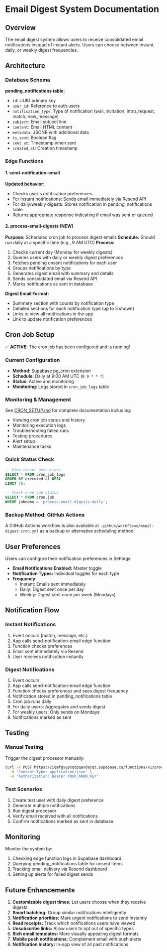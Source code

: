 # Email Digest System Documentation

## Overview
The email digest system allows users to receive consolidated email notifications instead of instant alerts. Users can choose between instant, daily, or weekly digest frequencies.

## Architecture

### Database Schema
**pending_notifications table:**
- `id`: UUID primary key
- `user_id`: Reference to auth.users
- `notification_type`: Type of notification (wali_invitation, intro_request, match, new_message)
- `subject`: Email subject line
- `content`: Email HTML content
- `metadata`: JSONB with additional data
- `is_sent`: Boolean flag
- `sent_at`: Timestamp when sent
- `created_at`: Creation timestamp

### Edge Functions

#### 1. send-notification-email
**Updated behavior:**
- Checks user's notification preferences
- For instant notifications: Sends email immediately via Resend API
- For daily/weekly digests: Stores notification in pending_notifications table
- Returns appropriate response indicating if email was sent or queued

#### 2. process-email-digests (NEW)
**Purpose:** Scheduled cron job to process digest emails
**Schedule:** Should run daily at a specific time (e.g., 9 AM UTC)
**Process:**
1. Checks current day (Monday for weekly digests)
2. Queries users with daily or weekly digest preferences
3. Fetches pending unsent notifications for each user
4. Groups notifications by type
5. Generates digest email with summary and details
6. Sends consolidated email via Resend API
7. Marks notifications as sent in database

**Digest Email Format:**
- Summary section with counts by notification type
- Detailed sections for each notification type (up to 5 shown)
- Links to view all notifications in the app
- Link to update notification preferences

## Cron Job Setup

✅ **ACTIVE**: The cron job has been configured and is running!

### Current Configuration
- **Method**: Supabase pg_cron extension
- **Schedule**: Daily at 9:00 AM UTC (`0 9 * * *`)
- **Status**: Active and monitoring
- **Monitoring**: Logs stored in `cron_job_logs` table

### Monitoring & Management
See [CRON_SETUP.md](./CRON_SETUP.md) for complete documentation including:
- Viewing cron job status and history
- Monitoring execution logs
- Troubleshooting failed runs
- Testing procedures
- Alert setup
- Maintenance tasks

### Quick Status Check
```sql
-- View recent executions
SELECT * FROM cron_job_logs 
ORDER BY executed_at DESC 
LIMIT 10;

-- Check cron job status
SELECT * FROM cron.job 
WHERE jobname = 'process-email-digests-daily';
```

### Backup Method: GitHub Actions
A GitHub Actions workflow is also available at `.github/workflows/email-digest-cron.yml` as a backup or alternative scheduling method.


## User Preferences

Users can configure their notification preferences in Settings:
- **Email Notifications Enabled:** Master toggle
- **Notification Types:** Individual toggles for each type
- **Frequency:** 
  - Instant: Emails sent immediately
  - Daily: Digest sent once per day
  - Weekly: Digest sent once per week (Mondays)

## Notification Flow

### Instant Notifications
1. Event occurs (match, message, etc.)
2. App calls send-notification-email edge function
3. Function checks preferences
4. Email sent immediately via Resend
5. User receives notification instantly

### Digest Notifications
1. Event occurs
2. App calls send-notification-email edge function
3. Function checks preferences and sees digest frequency
4. Notification stored in pending_notifications table
5. Cron job runs daily
6. For daily users: Aggregates and sends digest
7. For weekly users: Only sends on Mondays
8. Notifications marked as sent

## Testing

### Manual Testing
Trigger the digest processor manually:
```bash
curl -X POST https://iqmfgvypxqtpqaxdajqt.supabase.co/functions/v1/process-email-digests \
  -H "Content-Type: application/json" \
  -H "Authorization: Bearer YOUR_ANON_KEY"
```

### Test Scenarios
1. Create test user with daily digest preference
2. Generate multiple notifications
3. Run digest processor
4. Verify email received with all notifications
5. Confirm notifications marked as sent in database

## Monitoring

Monitor the system by:
1. Checking edge function logs in Supabase dashboard
2. Querying pending_notifications table for unsent items
3. Tracking email delivery via Resend dashboard
4. Setting up alerts for failed digest sends

## Future Enhancements

1. **Customizable digest times:** Let users choose when they receive digests
2. **Smart batching:** Group similar notifications intelligently
3. **Notification priorities:** Mark urgent notifications to send instantly
4. **Read receipts:** Track which notifications users have viewed
5. **Unsubscribe links:** Allow users to opt out of specific types
6. **Rich email templates:** More visually appealing digest formats
7. **Mobile push notifications:** Complement email with push alerts
8. **Notification history:** In-app view of all past notifications
